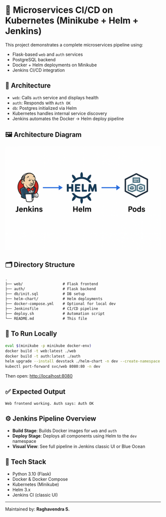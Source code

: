 # 🧰 Microservices CI/CD on Kubernetes (Minikube + Helm + Jenkins)

This project demonstrates a complete microservices pipeline using:
- Flask-based `web` and `auth` services
- PostgreSQL backend
- Docker + Helm deployments on Minikube
- Jenkins CI/CD integration

## 🚀 Architecture
- `web`: Calls `auth` service and displays health
- `auth`: Responds with `Auth OK`
- `db`: Postgres initialized via Helm
- Kubernetes handles internal service discovery
- Jenkins automates the Docker → Helm deploy pipeline

## 🖼 Architecture Diagram

![Architecture](docs/architecture.png)



## 🗂 Directory Structure
```
.
├── web/                  # Flask frontend
├── auth/                 # Flask backend
├── db/init.sql           # DB setup
├── helm-chart/           # Helm deployments
├── docker-compose.yml    # Optional for local dev
├── Jenkinsfile           # CI/CD pipeline
├── deploy.sh             # Automation script
└── README.md             # This file
```

## 🥪 To Run Locally
```bash
eval $(minikube -p minikube docker-env)
docker build -t web:latest ./web
docker build -t auth:latest ./auth
helm upgrade --install devstack ./helm-chart -n dev --create-namespace
kubectl port-forward svc/web 8080:80 -n dev
```

Then open: [http://localhost:8080](http://localhost:8080)

## ✅ Expected Output
```
Web frontend working. Auth says: Auth OK
```

## ⚙️ Jenkins Pipeline Overview
- **Build Stage**: Builds Docker images for `web` and `auth`
- **Deploy Stage**: Deploys all components using Helm to the `dev` namespace
- **Visual View**: See full pipeline in Jenkins classic UI or Blue Ocean

## 📆 Tech Stack
- Python 3.10 (Flask)
- Docker & Docker Compose
- Kubernetes (Minikube)
- Helm 3.x
- Jenkins CI (classic UI)

---

Maintained by: **Raghavendra S.**

